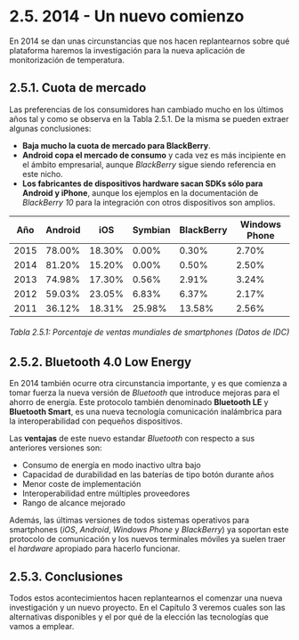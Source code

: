 # 2.5. 2014 - Un nuevo comienzo

En 2014 se dan unas circunstancias que nos hacen replantearnos sobre qué plataforma haremos la investigación para la nueva aplicación de monitorización de temperatura.

## 2.5.1. Cuota de mercado

Las preferencias de los consumidores han cambiado mucho en los últimos años tal y como se observa en la Tabla 2.5.1. De la misma se pueden extraer algunas conclusiones:

- **Baja mucho la cuota de mercado para BlackBerry**.
- **Android copa el mercado de consumo** y cada vez es más incipiente en el ámbito empresarial, aunque *BlackBerry* sigue siendo referencia en este nicho.
- **Los fabricantes de dispositivos hardware sacan SDKs sólo para Android y iPhone**, aunque los ejemplos en la documentación de *BlackBerry 10* para la integración con otros dispositivos son amplios.

| Año   | Android |   iOS  | Symbian | BlackBerry | Windows Phone |
| ----- | ------- | ------ | ------- | ---------- | ------------- |
| 2015  |  78.00% | 18.30% |   0.00% |      0.30% |         2.70% |
| 2014  |  81.20% | 15.20% |   0.00% |      0.50% |         2.50% |
| 2013  |  74.98% | 17.30% |   0.56% |      2.91% |         3.24% |
| 2012  |  59.03% | 23.05% |   6.83% |      6.37% |         2.17% |
| 2011  |  36.12% | 18.31% |  25.98% |     13.58% |         2.56% |

###### *Tabla 2.5.1: Porcentaje de ventas mundiales de smartphones (Datos de IDC)*


## 2.5.2. Bluetooth 4.0 Low Energy

En 2014 también ocurre otra circunstancia importante, y es que comienza a tomar fuerza la nueva versión de *Bluetooth* que introduce mejoras para el ahorro de energía. Este protocolo también denominado **Bluetooth LE** y **Bluetooth Smart**, es una nueva tecnología comunicación inalámbrica para la interoperabilidad con pequeños dispositivos.

Las **ventajas** de este nuevo estandar *Bluetooth* con respecto a sus anteriores versiones son:

- Consumo de energía en modo inactivo ultra bajo
- Capacidad de durabilidad en las baterías de tipo botón durante años 
- Menor coste de implementación
- Interoperabilidad entre múltiples proveedores
- Rango de alcance mejorado

Además, las últimas versiones de todos sistemas operativos para smartphones (*iOS*, *Android*, *Windows Phone* y *BlackBerry*) ya soportan este protocolo de comunicación y los nuevos terminales móviles ya suelen traer el *hardware* apropiado para hacerlo funcionar.


## 2.5.3. Conclusiones

Todos estos acontecimientos hacen replantearnos el comenzar una nueva investigación y un nuevo proyecto. En el Capítulo 3 veremos cuales son las alternativas disponibles y el por qué de la elección las tecnologías que vamos a emplear.